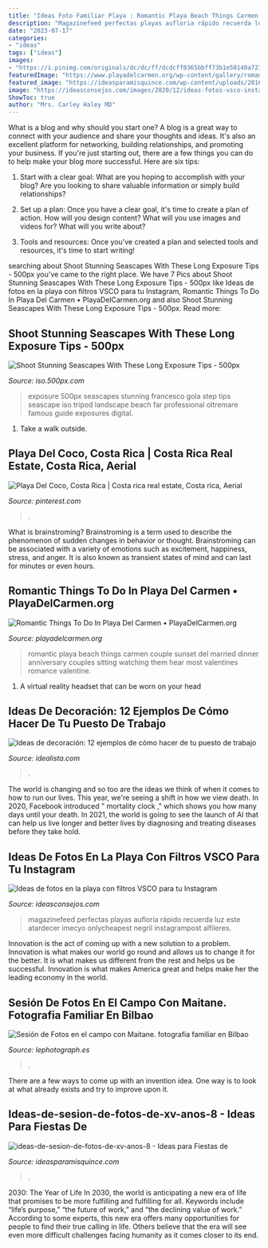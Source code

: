 ```yaml
---
title: "Ideas Foto Familiar Playa : Romantic Playa Beach Things Carmen Couple Sunset Del Married Dinner Anniversary Couples Sitting Watching Them Hear Most Valentines Romance Valentine"
description: "Magazinefeed perfectas playas aufloria rápido recuerda luz este atardecer imecyo onlycheapest negril instagrampost alfileres"
date: "2023-07-17"
categories:
- "ideas"
tags: ["ideas"]
images:
- "https://i.pinimg.com/originals/dc/dc/ff/dcdcff0365bbff73b1e50140a723518e.jpg"
featuredImage: "https://www.playadelcarmen.org/wp-content/gallery/romantic-things-to-do-in-playa-del-carmen/recently-married-couple-sitting-on-beach-watching-the-sunset-inside-of-large-heart-created-by-candles-in-sand.jpg"
featured_image: "https://ideasparamisquince.com/wp-content/uploads/2016/07/Ideas-de-sesion-de-fotos-de-xv-años-8-1.jpg"
image: "https://ideasconsejos.com/images/2020/12/ideas-fotos-vsco-instagram-18.jpg"
ShowToc: true
author: "Mrs. Carley Haley MD"
---
```



What is a blog and why should you start one?
A blog is a great way to connect with your audience and share your thoughts and ideas. It's also an excellent platform for networking, building relationships, and promoting your business. If you're just starting out, there are a few things you can do to help make your blog more successful. Here are six tips:
1. Start with a clear goal: What are you hoping to accomplish with your blog? Are you looking to share valuable information or simply build relationships?

2. Set up a plan: Once you have a clear goal, it's time to create a plan of action. How will you design content? What will you use images and videos for? What will you write about?

3. Tools and resources: Once you've created a plan and selected tools and resources, it's time to start writing!

	

		
searching about Shoot Stunning Seascapes With These Long Exposure Tips - 500px you've came to the right place. We have 7 Pics about Shoot Stunning Seascapes With These Long Exposure Tips - 500px like Ideas de fotos en la playa con filtros VSCO para tu Instagram, Romantic Things To Do In Playa Del Carmen • PlayaDelCarmen.org and also Shoot Stunning Seascapes With These Long Exposure Tips - 500px. Read more:
		
    
## Shoot Stunning Seascapes With These Long Exposure Tips - 500px

<img loading=lazy src="https://iso.500px.com/wp-content/uploads/2014/06/2C2B1009-Klassy-1500x1000.jpg" onerror="this.onerror=null;this.src='https://tse1.mm.bing.net/th?id=OIP.glbeC5joJI0KtHhpIFlbCgHaE8&amp;pid=15.1';" alt="Shoot Stunning Seascapes With These Long Exposure Tips - 500px">

_Source: iso.500px.com_

>exposure 500px seascapes stunning francesco gola step tips seascape iso tripod landscape beach far professional oltremare famous guide exposures digital. 

	

1. Take a walk outside.

    
## Playa Del Coco, Costa Rica | Costa Rica Real Estate, Costa Rica, Aerial

<img loading=lazy src="https://i.pinimg.com/originals/dc/dc/ff/dcdcff0365bbff73b1e50140a723518e.jpg" onerror="this.onerror=null;this.src='https://tse4.mm.bing.net/th?id=OIP.8G_zqgPJgIrXZzIV4u8KmwHaFn&amp;pid=15.1';" alt="Playa Del Coco, Costa Rica | Costa rica real estate, Costa rica, Aerial">

_Source: pinterest.com_

>. 

	

What is brainstroming?
Brainstroming is a term used to describe the phenomenon of sudden changes in behavior or thought. Brainstroming can be associated with a variety of emotions such as excitement, happiness, stress, and anger. It is also known as transient states of mind and can last for minutes or even hours.

    
## Romantic Things To Do In Playa Del Carmen • PlayaDelCarmen.org

<img loading=lazy src="https://www.playadelcarmen.org/wp-content/gallery/romantic-things-to-do-in-playa-del-carmen/recently-married-couple-sitting-on-beach-watching-the-sunset-inside-of-large-heart-created-by-candles-in-sand.jpg" onerror="this.onerror=null;this.src='https://tse4.mm.bing.net/th?id=OIP.EOgzC6H5R_NwKgAT02vMLQHaHr&amp;pid=15.1';" alt="Romantic Things To Do In Playa Del Carmen • PlayaDelCarmen.org">

_Source: playadelcarmen.org_

>romantic playa beach things carmen couple sunset del married dinner anniversary couples sitting watching them hear most valentines romance valentine. 

	

1. A virtual reality headset that can be worn on your head

    
## Ideas De Decoración: 12 Ejemplos De Cómo Hacer De Tu Puesto De Trabajo

<img loading=lazy src="https://st3.idealista.com/news/archivos/2015-10/puestos_11.jpg?sv=qJlYTU05" onerror="this.onerror=null;this.src='https://tse4.mm.bing.net/th?id=OIP.4NeLyMFCCVRK2eB_L_MLRQHaG5&amp;pid=15.1';" alt="Ideas de decoración: 12 ejemplos de cómo hacer de tu puesto de trabajo">

_Source: idealista.com_

>. 

	

The world is changing and so too are the ideas we think of when it comes to how to run our lives. This year, we're seeing a shift in how we view death. In 2020, Facebook introduced " mortality clock ," which shows you how many days until your death. In 2021, the world is going to see the launch of AI that can help us live longer and better lives by diagnosing and treating diseases before they take hold.

    
## Ideas De Fotos En La Playa Con Filtros VSCO Para Tu Instagram

<img loading=lazy src="https://ideasconsejos.com/images/2020/12/ideas-fotos-vsco-instagram-18.jpg" onerror="this.onerror=null;this.src='https://tse1.mm.bing.net/th?id=OIP.xWL1FxLBZNEw5JZEsY7b7wHaJ4&amp;pid=15.1';" alt="Ideas de fotos en la playa con filtros VSCO para tu Instagram">

_Source: ideasconsejos.com_

>magazinefeed perfectas playas aufloria rápido recuerda luz este atardecer imecyo onlycheapest negril instagrampost alfileres. 

	

Innovation is the act of coming up with a new solution to a problem. Innovation is what makes our world go round and allows us to change it for the better. It is what makes us different from the rest and helps us be successful. Innovation is what makes America great and helps make her the leading economy in the world.

    
## Sesión De Fotos En El Campo Con Maitane. Fotografia Familiar En Bilbao

<img loading=lazy src="http://lephotograph.es/wp-content/uploads/2015/05/fotos-de-bebes-niños-vintage-exterior-barakaldo.jpg" onerror="this.onerror=null;this.src='https://tse4.mm.bing.net/th?id=OIP.w7WHJIxXqUNhksWs1squBwHaO3&amp;pid=15.1';" alt="Sesión de Fotos en el campo con Maitane. fotografia familiar en Bilbao">

_Source: lephotograph.es_

>. 

	

There are a few ways to come up with an invention idea.  One way is to look at what already exists and try to improve upon it.

    
## Ideas-de-sesion-de-fotos-de-xv-anos-8 - Ideas Para Fiestas De

<img loading=lazy src="https://ideasparamisquince.com/wp-content/uploads/2016/07/Ideas-de-sesion-de-fotos-de-xv-años-8-1.jpg" onerror="this.onerror=null;this.src='https://tse4.mm.bing.net/th?id=OIP.h9tEwuiRckJLaPH82-iWvQHaLI&amp;pid=15.1';" alt="ideas-de-sesion-de-fotos-de-xv-anos-8 - Ideas para Fiestas de">

_Source: ideasparamisquince.com_

>. 

	

2030: The Year of Life
In 2030, the world is anticipating a new era of life that promises to be more fulfilling and fulfilling for all. Keywords include “life’s purpose,” “the future of work,” and “the declining value of work.” According to some experts, this new era offers many opportunities for people to find their true calling in life. Others believe that the era will see even more difficult challenges facing humanity as it comes closer to its end.

